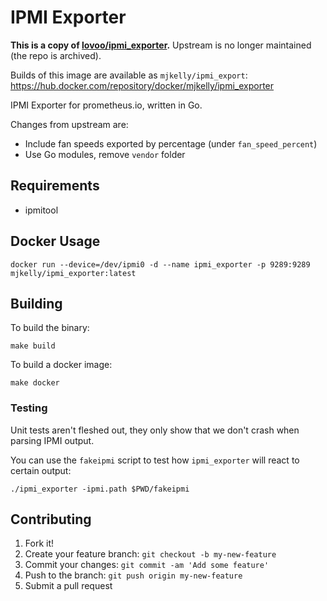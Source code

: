 # IPMI Exporter

**This is a copy of [lovoo/ipmi_exporter](https://godoc.org/github.com/lovoo/ipmi_exporter).**
Upstream is no longer maintained (the repo is archived).

Builds of this image are available as `mjkelly/ipmi_export`:
<https://hub.docker.com/repository/docker/mjkelly/ipmi_exporter>

IPMI Exporter for prometheus.io, written in Go.

Changes from upstream are:
- Include fan speeds exported by percentage (under `fan_speed_percent`)
- Use Go modules, remove `vendor` folder

## Requirements

* ipmitool

## Docker Usage

    docker run --device=/dev/ipmi0 -d --name ipmi_exporter -p 9289:9289 mjkelly/ipmi_exporter:latest

## Building

To build the binary:

    make build

To build a docker image:

    make docker

### Testing

Unit tests aren't fleshed out, they only show that we don't crash when parsing
IPMI output.

You can use the `fakeipmi` script to test how `ipmi_exporter` will react to
certain output:

    ./ipmi_exporter -ipmi.path $PWD/fakeipmi

## Contributing

1. Fork it!
2. Create your feature branch: `git checkout -b my-new-feature`
3. Commit your changes: `git commit -am 'Add some feature'`
4. Push to the branch: `git push origin my-new-feature`
5. Submit a pull request
